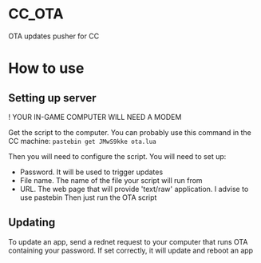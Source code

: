# CC_OTA
OTA updates pusher for CC

# How to use

## Setting up server

! YOUR IN-GAME COMPUTER WILL NEED A MODEM

Get the script to the computer. You can probably use this command in the CC machine:
``` pastebin get JMwS9kke ota.lua ```

Then you will need to configure the script. You will need to set up: 
- Password. It will be used to trigger updates
- File name. The name of the file your script will run from
- URL. The web page that will provide 'text/raw' application. I advise to use pastebin
Then just run the OTA script

## Updating
To update an app, send a rednet request to your computer that runs OTA containing your password. If set correctly, it will update and reboot an app
